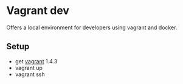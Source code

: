 # Vagrant dev

Offers a local environment for developers using vagrant and docker.

## Setup 

* get [vagrant](http://www.vagrantup.com/downloads.html) 1.4.3
* vagrant up
* vagrant ssh


